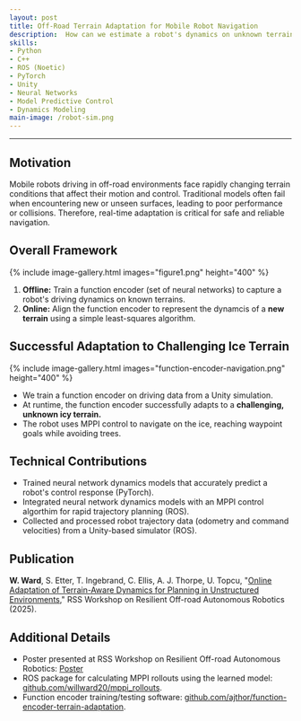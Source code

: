 ```yaml
---
layout: post
title: Off-Road Terrain Adaptation for Mobile Robot Navigation
description:  How can we estimate a robot's dynamics on unknown terrains at runtime? We developed a learned model that helps mobile robots quickly adapt to new terrain conditions, improving navigation accuracy and collision avoidance. 
skills: 
- Python
- C++
- ROS (Noetic)
- PyTorch
- Unity
- Neural Networks
- Model Predictive Control
- Dynamics Modeling
main-image: /robot-sim.png
---
```


---
## Motivation
Mobile robots driving in off-road environments face rapidly changing terrain conditions that affect their motion and control. Traditional models often fail when encountering new or unseen surfaces, leading to poor performance or collisions. Therefore, real-time adaptation is critical for safe and reliable navigation. 

## Overall Framework
[comment]: <We enable online terrain adaptation using **function encoders**. Function encoders use a small set of neural networks to quickly represent new dynamics models from limited data, allowing a robot to adapt to new terrain without retraining. We break down the process of training and deploying function encoders for terrain adaptation in two phases:>

{% include image-gallery.html images="figure1.png" height="400" %}

1. **Offline:** Train a function encoder (set of neural networks) to capture a robot's driving dynamics on known terrains.
2. **Online:** Align the function encoder to represent the dynamcis of a **new terrain** using a simple least-squares algorithm.


## Successful Adaptation to Challenging Ice Terrain

{% include image-gallery.html images="function-encoder-navigation.png" height="400" %}

* We train a function encoder on driving data from a Unity simulation.
* At runtime, the function encoder successfully adapts to a **challenging, unknown icy terrain.**
* The robot uses MPPI control to navigate on the ice, reaching waypoint goals while avoiding trees.  ​
  
[comment]: <our approach on a wheled robot in a Unity-based simulation. After training the function encoder on six terrains, we deploy the robot on an **unknown, slippery ice terrain**. Then, the robot uses model predictive control (MPC) to navigate through a forest environment while avoiding trees. Despite the challenging terrain, the robot reaches every waypoint with no collisions.>


## Technical Contributions
* Trained neural network dynamics models that accurately predict a robot's control response (PyTorch).
* Integrated neural network dynamics models with an MPPI control algorthim for rapid trajectory planning (ROS).
* Collected and processed robot trajectory data (odometry and command velocities) from a Unity-based simulator (ROS).

## Publication
**W. Ward**, S. Etter, T. Ingebrand, C. Ellis, A. J. Thorpe, U. Topcu, "[Online Adaptation of Terrain-Aware Dynamics for Planning in Unstructured Environments](https://arxiv.org/abs/2506.04484)," RSS Workshop on Resilient Off-road Autonomous Robotics (2025).

## Additional Details
* Poster presented at RSS Workshop on Resilient Off-road Autonomous Robotics: [Poster](https://github.com/willward20/willward20.github.io/blob/main/_projects/RSS-terrain-adaptation/RSS-ROAR-poster.pdf)
* ROS package for calculating MPPI rollouts using the learned model: [github.com/willward20/mppi_rollouts](https://github.com/willward20/mppi_rollouts).
* Function encoder training/testing software: [github.com/ajthor/function-encoder-terrain-adaptation](https://github.com/ajthor/function-encoder-terrain-adaptation/tree/main).
